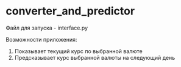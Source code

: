 # converter_and_predictor

Файл для запуска - interface.py

Возможности приложения:
1) Показывает текущий курс по выбранной валюте
2) Предсказывает курс  выбранной валюты на следующий день
